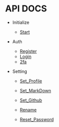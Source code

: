 # API DOCS

* Initialize
    * [Start]()

* Auth 
    * [Register](https://github.com/Destroysec/CTF/tree/main/Docs/backend/Auth_Docs/register.md)
    * [Login](https://github.com/Destroysec/CTF/tree/main/Docs/backend/Auth_Docs/login.md)
    * [2fa](https://github.com/Destroysec/CTF/tree/main/Docs/backend/Auth_Docs/OTP.md)

* Setting
    * [Set_Profile]()
    * [Set_MarkDown]()
    * [Set_Github]()
    
    * [Rename]()
    * [Reset_Password]()
    
